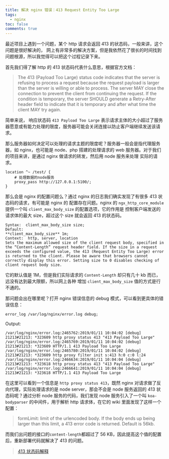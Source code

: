 ```yaml
---
title: 解决 nginx 错误：413 Request Entity Too Large
tags:
  - nginx
toc: false
comments: true
---
```


最近项目上遇到一个问题，某个 http 请求会返回 413 的状态码，一般来讲，这个问题是很好解决的，
网上有非常多的解决方案，但是我依然花了很长的时间找到问题根源，所以我觉得可以把这个过程记录下来。

首先我们得了解 http 的 413 状态码代表什么意思，根据官方文档：

> The 413 (Payload Too Large) status code indicates that the server is
refusing to process a request because the request payload is larger
than the server is willing or able to process.  The server MAY close
the connection to prevent the client from continuing the request.
If the condition is temporary, the server SHOULD generate a
Retry-After header field to indicate that it is temporary and after
what time the client MAY try again.

简单来说， 响应状态码 `413 Payload Too Large` 表示请求主体的大小超过了服务器愿意或有能力处理的限度，服务器可能会关闭连接以防止客户端继续发送该请求。

那么服务器如何决定可以处理的请求主题的限度呢？服务器一般会是指代理服务器，如 nginx，也可能是 node、php
搭建的处理请求的 web 服务器。对于我们的项目来讲，是通过 nginx 做请求的转发，然后用 node 服务来处理
实际的请求。

```nginx
location ^~ /test/ {
    # 处理数据的node服务
    proxy_pass http://127.0.0.1:5100/;
}
```

那么会是 nginx 的配置问题么？通过 nginx 的日志我们确实发现了有很多 413 状态码的请求，有可能是 nginx 的
配置存在问题。nginx 的 `ngx_http_core_module` 提供一个叫 `client_max_body_size` 的配置选项，它的作用是
控制客户端发送的请求体的最大 size，超过这个 size 就会返回 413 的状态码。

```
Syntax:  client_max_body_size size;
Default:
**client_max_body_size** 1m;
Context:  http, server, location
Sets the maximum allowed size of the client request body, specified in the “Content-Length” request header field. If the size in a request exceeds the configured value, the 413 (Request Entity Too Large) error is returned to the client. Please be aware that browsers cannot     correctly display this error. Setting size to 0 disables checking of client request body size.
```

它的默认值是 1M，但是我们实际请求的 `Content-Length` 却只有几十 kb 而已，远没有达到最大限额，所以网上各种
增加 `client_max_body_size` 值的方式是行不通的。

那问题会出在哪里呢？打开 nginx 错误信息的 debug 模式，可以看到更具体的错误信息：

```nginx
error_log /var/log/nginx/error.log debug;
```

Output:

```nginx
/var/log/nginx/error.log:2465762:2019/01/11 10:04:02 [debug] 21213#21213: *323609 http proxy status 413 "413 Payload Too Large"
/var/log/nginx/error.log:2465769:2019/01/11 10:04:02 [debug] 21213#21213: *323609 HTTP/1.1 413 Payload Too Large
/var/log/nginx/error.log:2465780:2019/01/11 10:04:02 [debug] 21213#21213: *323609 http proxy filter init s:413 h:0 c:0 l:24
/var/log/nginx/error.log:2466634:2019/01/11 10:04:04 [debug] 21213#21213: *323618 http proxy status 413 "413 Payload Too Large"
/var/log/nginx/error.log:2466641:2019/01/11 10:04:04 [debug] 21213#21213: *323618 HTTP/1.1 413 Payload Too Large
```

在这里可以看到一个信息是 `http proxy status 413`，既然 nginx 对请求做了反向代理，实际处理请求的是 node server，那会不会是 node 服务返回的 413 状态码呢？通过分析 node 服务的代码，我们发现 node
服务引入了一个叫 `koa-bodyparser` 的中间件，用于解析 http 请求体，在它的 wiki 里面发现了这样一个配置：

>formLimit: limit of the urlencoded body. If the body ends up being larger than this limit, a 413 error code is returned. Default is 56kb.

而我们出问题的接口的`content-length`都超过了 56 KB，因此提高这个值的配置后，重新部署代码就解决了 413 的问题。


> [413 状态码解释](https://developer.mozilla.org/zh-CN/docs/Web/HTTP/Status/413)